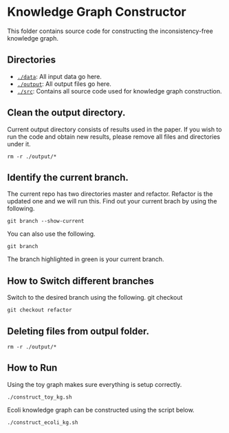 # Knowledge Graph Constructor
This folder contains source code for constructing the inconsistency-free knowledge graph.

## Directories
* <code>[./data](./data)</code>: All input data go here.
* <code>[./output](./output)</code>: All output files go here.
* <code>[./src](./src)</code>: Contains all source code used for knowledge graph construction.

## Clean the output directory.
Current output directory consists of results used in the paper. If you wish to run the code and obtain new results, please remove all files and directories under it.
```
rm -r ./output/*
```

## Identify the current branch.
The current repo has two directories master and refactor. Refactor is the updated one and we will run this. 
Find out your current brach by using the following. 

```
git branch --show-current 
```
You can also use the following.
```
git branch
```
The branch highlighted in green is your current branch.


## How to Switch different branches 
Switch to the desired branch using the following. 
git checkout <your desired branch>
```
git checkout refactor
```

## Deleting files from outpul folder.
```  
rm -r ./output/*
```
## How to Run
Using the toy graph makes sure everything is setup correctly.
```
./construct_toy_kg.sh
```

Ecoli knowledge graph can be constructed using the script below.
```
./construct_ecoli_kg.sh
```
